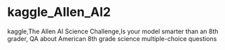# kaggle_AIIen_AI2
kaggle,The Allen AI Science Challenge,Is your model smarter than an 8th grader, QA about American 8th grade science multiple-choice questions
